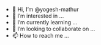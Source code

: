 - 👋 Hi, I’m @yogesh-mathur
- 👀 I’m interested in ...
- 🌱 I’m currently learning ...
- 💞️ I’m looking to collaborate on ...
- 📫 How to reach me ...


